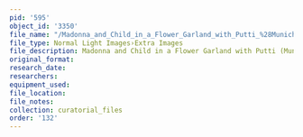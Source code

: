 ```yaml
---
pid: '595'
object_id: '3350'
file_name: "/Madonna_and_Child_in_a_Flower_Garland_with_Putti_%28Munich%29_2.jpg"
file_type: Normal Light Images›Extra Images
file_description: Madonna and Child in a Flower Garland with Putti (Munich) -Unframed
original_format:
research_date:
researchers:
equipment_used:
file_location:
file_notes:
collection: curatorial_files
order: '132'
---
```

